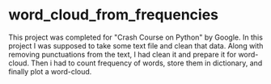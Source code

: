 # word_cloud_from_frequencies
This project was completed for "Crash Course on Python" by Google. In this project I was supposed to take some text file and clean that data. Along with removing punctuations from the text, I had clean it and prepare it for word-cloud. Then i had to count frequency of words, store them in dictionary, and finally plot a word-cloud.
